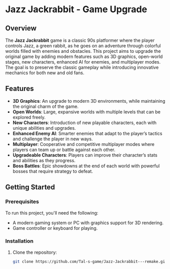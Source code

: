 # Jazz Jackrabbit - Game Upgrade

## Overview
The **Jazz Jackrabbit** game is a classic 90s platformer where the player controls Jazz, a green rabbit, as he goes on an adventure through colorful worlds filled with enemies and obstacles. This project aims to upgrade the original game by adding modern features such as 3D graphics, open-world stages, new characters, enhanced AI for enemies, and multiplayer modes. The goal is to preserve the classic gameplay while introducing innovative mechanics for both new and old fans.

## Features
- **3D Graphics**: An upgrade to modern 3D environments, while maintaining the original charm of the game.
- **Open Worlds**: Large, expansive worlds with multiple levels that can be explored freely.
- **New Characters**: Introduction of new playable characters, each with unique abilities and upgrades.
- **Enhanced Enemy AI**: Smarter enemies that adapt to the player’s tactics and challenge the player in new ways.
- **Multiplayer**: Cooperative and competitive multiplayer modes where players can team up or battle against each other.
- **Upgradeable Characters**: Players can improve their character’s stats and abilities as they progress.
- **Boss Battles**: Epic showdowns at the end of each world with powerful bosses that require strategy to defeat.

## Getting Started

### Prerequisites
To run this project, you'll need the following:
- A modern gaming system or PC with graphics support for 3D rendering.
- Game controller or keyboard for playing.

### Installation
1. Clone the repository:
   ```bash
   git clone https://github.com/Tal-s-game/Jazz-Jackrabbit---remake.git
